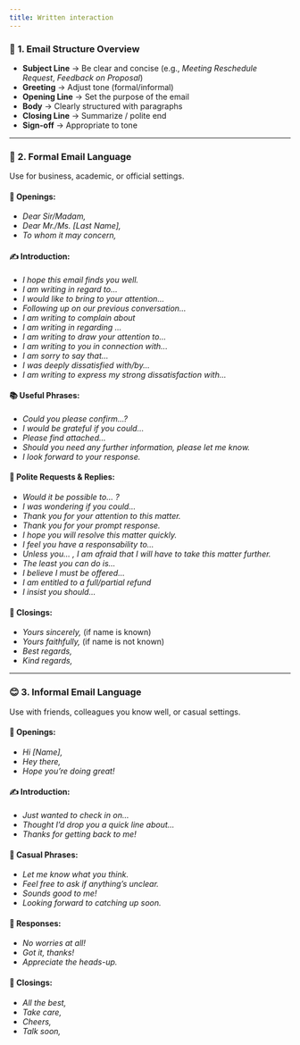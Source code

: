 ```yaml
---
title: Written interaction
---
```


### 📌 **1. Email Structure Overview**

-   **Subject Line** → Be clear and concise (e.g., _Meeting Reschedule Request_, _Feedback on Proposal_)
-   **Greeting** → Adjust tone (formal/informal)
-   **Opening Line** → Set the purpose of the email
-   **Body** → Clearly structured with paragraphs
-   **Closing Line** → Summarize / polite end
-   **Sign-off** → Appropriate to tone

---

### 🎩 **2. Formal Email Language**

Use for business, academic, or official settings.

#### 💬 Openings:

-   _Dear Sir/Madam,_
-   _Dear Mr./Ms. [Last Name],_
-   _To whom it may concern,_

#### ✍️ Introduction:

-   _I hope this email finds you well._
-   _I am writing in regard to..._
-   _I would like to bring to your attention..._
-   _Following up on our previous conversation..._
-   _I am writing to complain about_
-   _I am writing in regarding ..._
-   _I am writing to draw your attention to..._
-   _I am writing to you in connection with..._
-   _I am sorry to say that..._
-   _I was deeply dissatisfied with/by..._
-   _I am writing to express my strong dissatisfaction with..._

#### 📚 Useful Phrases:

-   _Could you please confirm...?_
-   _I would be grateful if you could..._
-   _Please find attached..._
-   _Should you need any further information, please let me know._
-   _I look forward to your response._

#### 🙏 Polite Requests & Replies:

-   _Would it be possible to... ?_
-   _I was wondering if you could..._
-   _Thank you for your attention to this matter._
-   _Thank you for your prompt response._
-   _I hope you will resolve this matter quickly._
-   _I feel you have a responsability to..._
-   _Unless you... , I am afraid that I will have to take this matter further._
-   _The least you can do is..._
-   _I believe I must be offered..._
-   _I am entitled to a full/partial refund_
-   _I insist you should..._

#### 🧾 Closings:

-   _Yours sincerely,_ (if name is known)
-   _Yours faithfully,_ (if name is not known)
-   _Best regards,_
-   _Kind regards,_

---

### 😊 **3. Informal Email Language**

Use with friends, colleagues you know well, or casual settings.

#### 💬 Openings:

-   _Hi [Name],_
-   _Hey there,_
-   _Hope you’re doing great!_

#### ✍️ Introduction:

-   _Just wanted to check in on..._
-   _Thought I’d drop you a quick line about..._
-   _Thanks for getting back to me!_

#### 💬 Casual Phrases:

-   _Let me know what you think._
-   _Feel free to ask if anything’s unclear._
-   _Sounds good to me!_
-   _Looking forward to catching up soon._

#### 🔁 Responses:

-   _No worries at all!_
-   _Got it, thanks!_
-   _Appreciate the heads-up._

#### 🧾 Closings:

-   _All the best,_
-   _Take care,_
-   _Cheers,_
-   _Talk soon,_

